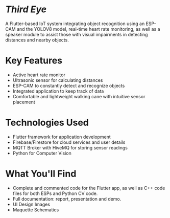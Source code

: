# ***Third Eye*** 
A Flutter-based IoT system integrating object recognition using an ESP-CAM and the YOLOV8 model, real-time heart rate monitoring, as well as a speaker module to assist those with visual impairments in detecting distances and nearby objects.

# Key Features

 - Active heart rate monitor 
 - Ultrasonic sensor for calculating distances
 - ESP-CAM to constantly detect and recognize objects
 - Integrated application to keep track of data
 - Comfortable and lightweight walking cane with intuitive sensor placement

# Technologies Used
- Flutter framework for application development
- Firebase/Firestore for cloud services and user details
- MQTT Broker with HiveMQ for storing sensor readings
- Python for Computer Vision

# What You'll Find
- Complete and commented code for the Flutter app, as well as C++ code files for both ESPs and Python CV code. 
- Full documentation: report, presentation and demo. 
- UI Design Images
- Maquette Schematics

